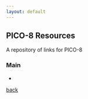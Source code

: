 ```yaml
---
layout: default
---
```


## PICO-8 Resources

A repository of links for PICO-8

### Main

* _[]()_

[back](../)
